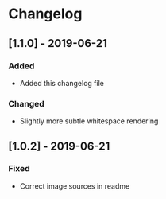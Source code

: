 # Changelog

## [1.1.0] - 2019-06-21

### Added

- Added this changelog file

### Changed

- Slightly more subtle whitespace rendering

## [1.0.2] - 2019-06-21

### Fixed

- Correct image sources in readme
